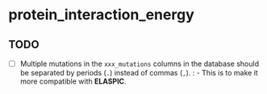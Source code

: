 # protein_interaction_energy

## TODO

- [ ] Multiple mutations in the `xxx_mutations` columns in the database should be separated by periods (`.`) instead of commas (`,`).
:  - This is to make it more compatible with **ELASPIC**.
